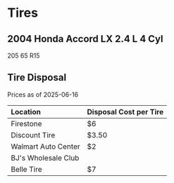 # Tires

## 2004 Honda Accord LX 2.4 L 4 Cyl

205 65 R15

## Tire Disposal

Prices as of 2025-06-16

| Location            | Disposal Cost per Tire |
| :------------------ | :--------------------- |
| Firestone           | $6                     |
| Discount Tire       | $3.50                  |
| Walmart Auto Center | $2                     |
| BJ's Wholesale Club |                        |
| Belle Tire          | $7                     |
